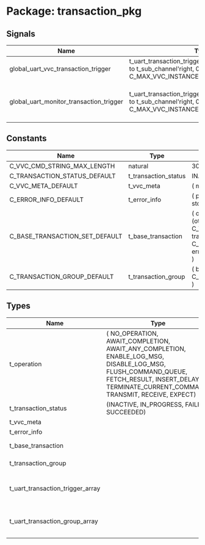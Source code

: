 # Package: transaction_pkg

## Signals

| Name                                    | Type                                                                                                       | Description                                    |
| --------------------------------------- | ---------------------------------------------------------------------------------------------------------- | ---------------------------------------------- |
| global_uart_vvc_transaction_trigger     | t_uart_transaction_trigger_array(t_sub_channel'left to t_sub_channel'right, 0 to C_MAX_VVC_INSTANCE_NUM-1) |                                                |
| global_uart_monitor_transaction_trigger | t_uart_transaction_trigger_array(t_sub_channel'left to t_sub_channel'right, 0 to C_MAX_VVC_INSTANCE_NUM-1) | Global monitor transaction info trigger signal |
## Constants

| Name                           | Type                 | Value                                                                                                                                                                                                                                                 | Description |
| ------------------------------ | -------------------- | ----------------------------------------------------------------------------------------------------------------------------------------------------------------------------------------------------------------------------------------------------- | ----------- |
| C_VVC_CMD_STRING_MAX_LENGTH    | natural              |  300                                                                                                                                                                                                                                                  |             |
| C_TRANSACTION_STATUS_DEFAULT   | t_transaction_status |  INACTIVE                                                                                                                                                                                                                                             |             |
| C_VVC_META_DEFAULT             | t_vvc_meta           |  (     msg     => (others => ' '),     cmd_idx => -1     )                                                                                                                                                                                            |             |
| C_ERROR_INFO_DEFAULT           | t_error_info         |  (     parity_bit_error  => false,     stop_bit_error    => false     )                                                                                                                                                                               |             |
| C_BASE_TRANSACTION_SET_DEFAULT | t_base_transaction   |  (     operation           => NO_OPERATION,     data                => (others => '0'),     vvc_meta            => C_VVC_META_DEFAULT,     transaction_status  => C_TRANSACTION_STATUS_DEFAULT,     error_info          => C_ERROR_INFO_DEFAULT     ) |             |
| C_TRANSACTION_GROUP_DEFAULT    | t_transaction_group  |  (     bt => C_BASE_TRANSACTION_SET_DEFAULT     )                                                                                                                                                                                                     |             |
## Types

| Name                             | Type                                                                                                                                                                                             | Description                            |
| -------------------------------- | ------------------------------------------------------------------------------------------------------------------------------------------------------------------------------------------------ | -------------------------------------- |
| t_operation                      | ( NO_OPERATION, AWAIT_COMPLETION, AWAIT_ANY_COMPLETION, ENABLE_LOG_MSG, DISABLE_LOG_MSG, FLUSH_COMMAND_QUEUE, FETCH_RESULT, INSERT_DELAY, TERMINATE_CURRENT_COMMAND, TRANSMIT, RECEIVE, EXPECT)  |                                        |
| t_transaction_status             | (INACTIVE, IN_PROGRESS, FAILED, SUCCEEDED)                                                                                                                                                       | Transaction status                     |
| t_vvc_meta                       |                                                                                                                                                                                                  | VVC Meta                               |
| t_error_info                     |                                                                                                                                                                                                  | Error info                             |
| t_base_transaction               |                                                                                                                                                                                                  | Base transaction                       |
| t_transaction_group              |                                                                                                                                                                                                  | Transaction info group                 |
| t_uart_transaction_trigger_array |                                                                                                                                                                                                  | Global transaction info trigger signal |
| t_uart_transaction_group_array   |                                                                                                                                                                                                  | Shared transaction info variable       |
